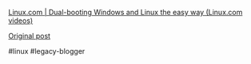 <!--
date: '2006-07-21'
published: true
slug: 2006-07-linuxcom-dual-booting-windows-and-linux
time_to_read: 5
title: 'Linux.com | Dual-booting Windows and Linux the easy way (Linux.com

  videos)'
-->

[Linux.com | Dual-booting Windows and Linux the easy way (Linux.com videos)](http://www.linux.com/article.pl?sid=06/07/20/1654251)

[Original post](https://ysfk.blogspot.com/2006/07/linuxcom-dual-booting-windows-and-linux.html)

#linux #legacy-blogger 